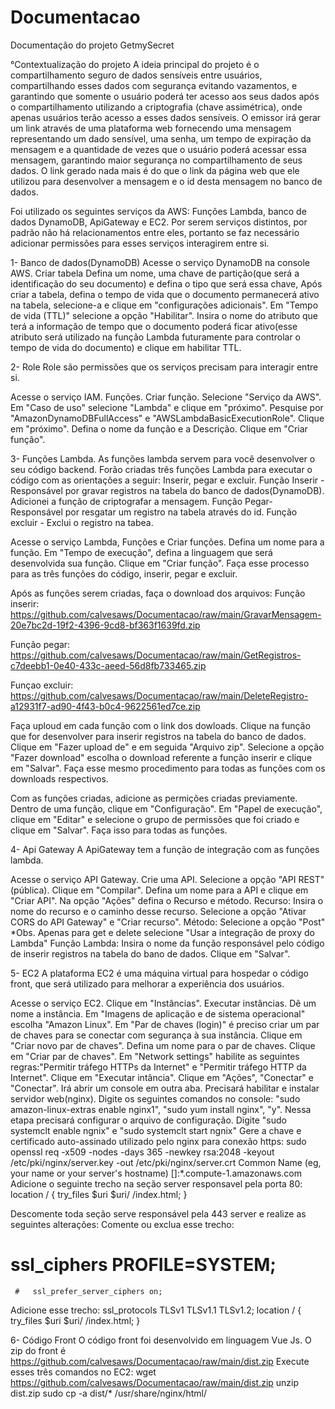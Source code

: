 # Documentacao
Documentação do projeto GetmySecret

°Contextualização do projeto
A ideia principal do projeto é o compartilhamento seguro de dados sensíveis entre usuários, compartilhando esses dados com segurança evitando vazamentos, e
garantindo que somente o usuário poderá ter acesso aos seus dados após o compartilhamento utilizando a criptografia (chave assimétrica), onde apenas usuários
terão acesso a esses dados sensíveis.
O emissor irá gerar um link através de uma plataforma web fornecendo uma mensagem representando um dado sensível, uma senha, um tempo de expiração da
mensagem e
a quantidade de vezes que o usuário poderá acessar essa mensagem, garantindo maior segurança no compartilhamento de seus dados. O link gerado nada mais é do
que
o link da página web que ele utilizou para desenvolver a mensagem e o id desta mensagem no banco de dados.

Foi utilizado os seguintes serviços da AWS: Funções Lambda, banco de dados DynamoDB, ApiGateway e EC2. Por serem serviços distintos, por padrão não há
relacionamentos entre eles, portanto se faz necessário adicionar permissões para esses serviços interagirem entre si.

1- Banco de dados(DynamoDB)
Acesse o serviço DynamoDB na console AWS.
Criar tabela
Defina um nome, uma chave de partição(que será a identificação do seu documento) e defina o tipo que será essa chave,
Após criar a tabela, defina o tempo de vida que o documento permanecerá ativo na tabela, selecione-a e clique em "configurações adicionais". Em "Tempo de
vida (TTL)" selecione a opção "Habilitar". Insira o nome do atributo que terá a informação de tempo que o documento poderá ficar ativo(esse atributo será
utilizado na função Lambda futuramente para controlar o tempo de vida do documento) e clique em habilitar TTL.

2- Role
Role são permissões que os serviços precisam para interagir entre si. 

Acesse o serviço IAM.
Funções.
Criar função.
Selecione "Serviço da AWS".
Em "Caso de uso" selecione "Lambda" e clique em "próximo".
Pesquise por "AmazonDynamoDBFullAccess" e "AWSLambdaBasicExecutionRole". Clique em "próximo".
Defina o nome da função e a Descrição.
Clique em "Criar função".


3- Funções Lambda.
As funções lambda servem para você desenvolver o seu código backend.
Forão criadas três funções Lambda para executar o código com as orientações a seguir:
Inserir, pegar e excluir.
Função Inserir - Responsável por gravar registros na tabela do banco de dados(DynamoDB).
Adicionei a função de criptografar a mensagem.
Função Pegar- Responsável por resgatar um registro na tabela através do id.
Função excluir - Exclui o registro na tabea.


Acesse o serviço Lambda, Funções e Criar funções.
Defina um nome para a função.
Em "Tempo de execução", defina a linguagem que será desenvolvida sua função.
Clique em "Criar função".
Faça esse processo para as três funções do código, inserir, pegar e excluir.

Após as funções serem criadas, faça o download dos arquivos:
Função inserir:
https://github.com/calvesaws/Documentacao/raw/main/GravarMensagem-20e7bc2d-19f2-4396-9cd8-bf363f1639fd.zip

Função pegar:
https://github.com/calvesaws/Documentacao/raw/main/GetRegistros-c7deebb1-0e40-433c-aeed-56d8fb733465.zip

Funçao excluir:
https://github.com/calvesaws/Documentacao/raw/main/DeleteRegistro-a12931f7-ad90-4f43-b0c4-9622561ed7ce.zip

Faça uploud em cada função com o link dos dowloads.
Clique na função que for desenvolver para inserir registros na tabela do banco de dados.
Clique em "Fazer upload de" e em seguida "Arquivo zip".
Selecione a opção "Fazer download" escolha o download referente a função inserir e clique em "Salvar".
Faça esse mesmo procedimento para todas as funções com os downloads respectivos.

Com as funções criadas, adicione as permições criadas previamente.
Dentro de uma função, clique em "Configuração".
Em "Papel de execução", clique em "Editar" e selecione o grupo de permissões que foi criado e clique em "Salvar".
Faça isso para todas as funções.


4- Api Gateway
A ApiGateway tem a função de integração com as funções lambda.

Acesse o serviço API Gateway.
Crie uma API.
Selecione a opção "API REST" (pública).
Clique em "Compilar".
Defina um nome para a API e clique em "Criar API".
Na opção "Ações" defina o Recurso e método.
Recurso: Insira o nome do recurso e o caminho desse recurso.
Selecione a opção "Ativar CORS do API Gateway" e "Criar recurso".
Método: Selecione a opção "Post"
*Obs. Apenas para get e delete selecione "Usar a integração de proxy do Lambda" 
Função Lambda: Insira o nome da função responsável pelo código de inserir registros na tabela do bano de dados. Clique em "Salvar".


5- EC2
A plataforma EC2 é uma máquina virtual para hospedar o código front, que será utilizado para melhorar a experiência dos usuários.

Acesse o serviço EC2.
Clique em "Instâncias".
Executar instâncias.
Dê um nome a instância.
Em "Imagens de aplicação e de sistema operacional" escolha "Amazon Linux".
Em "Par de chaves (login)" é preciso criar um par de chaves para se conectar com segurança à sua instância. Clique em "Criar novo par de chaves".
Defina um nome para o par de chaves.
Clique em "Criar par de chaves".
Em "Network settings" habilite as seguintes regras:"Permitir tráfego HTTPs da Internet" e "Permitir tráfego HTTP da Internet".
Clique em "Executar intância".
Clique em "Ações", "Conectar" e "Conectar". Irá abrir um console em outra aba.
Precisará habilitar e instalar servidor web(nginx).
Digite os seguintes comandos no console: "sudo amazon-linux-extras enable nginx1", "sudo yum install nginx", "y".
Nessa etapa precisará configurar o arquivo de configuração.
Digite "sudo systemclt enable ngnix" e "sudo systemclt start ngnix"
Gere a chave e certificado auto-assinado utilizado pelo nginx para conexão https:
sudo openssl req -x509 -nodes -days 365 -newkey rsa:2048 -keyout /etc/pki/nginx/server.key -out /etc/pki/nginx/server.crt
Common Name (eg, your name or your server's hostname) []:*.compute-1.amazonaws.com
Adicione o seguinte trecho na seção server responsavel pela porta 80:
location / {
        try_files $uri $uri/ /index.html;
        }
        
Descomente toda seção serve responsável pela 443 server e realize as seguintes alterações:
Comente ou exclua esse trecho:
#   ssl_ciphers PROFILE=SYSTEM;
     #   ssl_prefer_server_ciphers on;

Adicione esse trecho:
ssl_protocols TLSv1 TLSv1.1 TLSv1.2;
        location / {
        try_files $uri $uri/ /index.html;
        }


6- Código Front
O código front foi desenvolvido em linguagem Vue Js.
O zip do front é https://github.com/calvesaws/Documentacao/raw/main/dist.zip
Execute esses três comandos no EC2:
wget https://github.com/calvesaws/Documentacao/raw/main/dist.zip
unzip dist.zip
sudo cp -a dist/* /usr/share/nginx/html/























